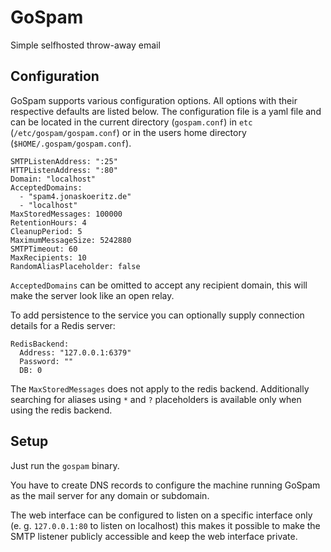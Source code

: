 # GoSpam

Simple selfhosted throw-away email

## Configuration

GoSpam supports various configuration options. All options with their respective defaults are listed below.
The configuration file is a yaml file and can be located in the current directory (`gospam.conf`) in `etc` (`/etc/gospam/gospam.conf`) or
in the users home directory (`$HOME/.gospam/gospam.conf`).

```
SMTPListenAddress: ":25"
HTTPListenAddress: ":80"
Domain: "localhost"
AcceptedDomains:
  - "spam4.jonaskoeritz.de"
  - "localhost"
MaxStoredMessages: 100000
RetentionHours: 4
CleanupPeriod: 5
MaximumMessageSize: 5242880
SMTPTimeout: 60
MaxRecipients: 10
RandomAliasPlaceholder: false
```

`AcceptedDomains` can be omitted to accept any recipient domain, this will make the server look like an open relay.

To add persistence to the service you can optionally supply connection details for a Redis server:

```
RedisBackend:
  Address: "127.0.0.1:6379"
  Password: ""
  DB: 0
```

The `MaxStoredMessages` does not apply to the redis backend. Additionally searching for aliases using `*` and `?` placeholders 
is available only when using the redis backend.

## Setup

Just run the `gospam` binary.

You have to create DNS records to configure the machine running GoSpam as the mail server for any
domain or subdomain.

The web interface can be configured to listen on a specific interface only (e. g. `127.0.0.1:80` to listen on localhost) 
this makes it possible to make the SMTP listener publicly accessible and keep the web interface private.
